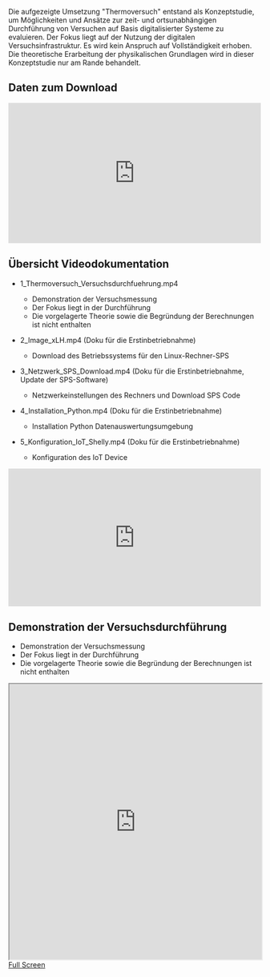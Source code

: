 Die aufgezeigte Umsetzung "Thermoversuch" entstand als Konzeptstudie, um Möglichkeiten und Ansätze zur zeit- und 
ortsunabhängigen Durchführung von Versuchen auf Basis digitalisierter Systeme zu evaluieren. Der Fokus liegt auf 
der Nutzung der digitalen Versuchsinfrastruktur. Es wird kein Anspruch auf Vollständigkeit erhoben. Die theoretische 
Erarbeitung der physikalischen Grundlagen wird in dieser Konzeptstudie nur am Rande behandelt.

## Daten zum Download

<iframe src="https://drive.google.com/embeddedfolderview?id=1KvIM39sJrk3C-896En0GTyCzj8-iVHNA#list" style="width:100%; height:280px; border:0;"></iframe>
<!-- <iframe src="https://drive.google.com/embeddedfolderview?id=1KvIM39sJrk3C-896En0GTyCzj8-iVHNA#grid" style="width:100%; height:620px; border:0;"></iframe> -->


## Übersicht Videodokumentation
- 1_Thermoversuch_Versuchsdurchfuehrung.mp4
    - Demonstration der Versuchsmessung
    - Der Fokus liegt in der Durchführung
    - Die vorgelagerte Theorie sowie die Begründung der Berechnungen ist nicht enthalten 

- 2_Image_xLH.mp4 (Doku für die Erstinbetriebnahme)
    - Download des Betriebssystems für den Linux-Rechner-SPS 

- 3_Netzwerk_SPS_Download.mp4 (Doku für die Erstinbetriebnahme, Update der SPS-Software)
    - Netzwerkeinstellungen des Rechners und Download SPS Code

- 4_Installation_Python.mp4 (Doku für die Erstinbetriebnahme)
    - Installation Python Datenauswertungsumgebung

- 5_Konfiguration_IoT_Shelly.mp4 (Doku für die Erstinbetriebnahme)
    - Konfiguration des IoT Device

<iframe src="https://drive.google.com/embeddedfolderview?id=1Q6JZqPgkvbGE1AfSb3AFKegfI4JqTXGt#list" style="width:100%; height:275px; border:0;"></iframe>


## Demonstration der Versuchsdurchführung
- Demonstration der Versuchsmessung
- Der Fokus liegt in der Durchführung
- Die vorgelagerte Theorie sowie die Begründung der Berechnungen ist nicht enthalten 

<iframe src="https://drive.google.com/file/d/1e4xoz59thjB1u62IE32O0w2MTbL3G5_w/preview" width="100%" height="550" allow="autoplay"></iframe>
<a href="https://drive.google.com/file/d/1e4xoz59thjB1u62IE32O0w2MTbL3G5_w/preview" target="_blank">
    Full Screen
</a> 